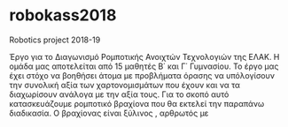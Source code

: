 # robokass2018
Robotics project 2018-19

Έργο για το Διαγωνισμό Ρομποτικής Ανοιχτών Τεχνολογιών της ΕΛΑΚ.
Η ομάδα μας αποτελείται από 15 μαθητές Β΄ και Γ΄ Γυμνασίου.
Το έργο μας έχει στόχο να βοηθήσει άτομα με προβλήματα όρασης να υπόλογίσουν την συνολική αξία των χαρτονομισμάτων που έχουν και να τα διαχωρίσουν ανάλογα με την αξία τους.
Για το σκοπό αυτό κατασκευάζουμε ρομποτικό βραχίονα που θα εκτελεί την παραπάνω διαδικασία.
Ο βραχίονας είναι ξύλινος , αρθρωτός με 
